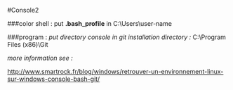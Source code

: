 #Console2

###color shell :
put **.bash_profile** in C:\Users\user-name

###program :
*put directory console in git installation directory :* C:\Program Files (x86)\Git

*more information see :* 

http://www.smartrock.fr/blog/windows/retrouver-un-environnement-linux-sur-windows-console-bash-git/
